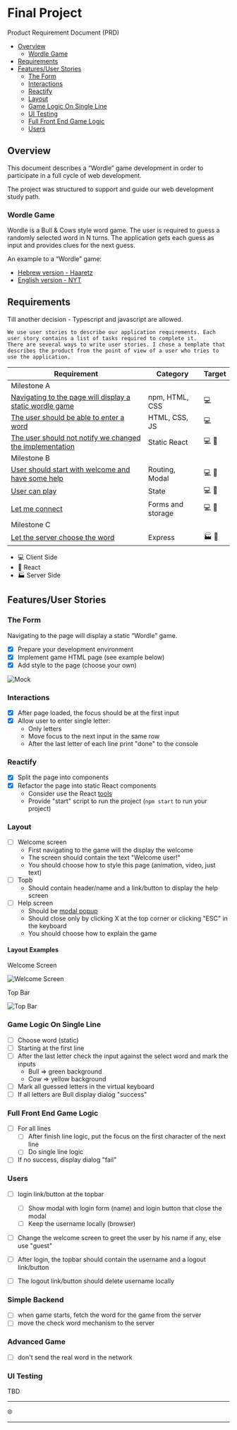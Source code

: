 # Final Project

Product Requirement Document (PRD)

* [Overview](#overview)
    + [Wordle Game](#wordle-game)
* [Requirements](#requirements)
* [Features/User Stories](#features-user-stories)
    + [The Form](#the-form)
    + [Interactions](#interactions)
    + [Reactify](#reactify)
    + [Layout](#layout)
    + [Game Logic On Single Line](#game-logic-on-single-line)
    + [UI Testing](#ui-testing)
    + [Full Front End Game Logic](#full-front-end-game-logic)
    + [Users](#users)

## Overview

This document describes a “Wordle” game development in order to participate in a full cycle of web development.

The project was structured to support and guide our web development study path.

### Wordle Game

Wordle is a Bull & Cows style word game. The user is required to guess a randomly selected word in N turns. The
application gets each guess as input and provides clues for the next guess.

An example to a “Wordle” game:

* [Hebrew version - Haaretz](https://www.haaretz.co.il/riddles/ty-page/haaretz-wordle)
* [English version - NYT](https://www.nytimes.com/games/wordle/index.html)

## Requirements

Till another decision - Typescript and javascript are allowed.

    We use user stories to describe our application requirements. Each user story contains a list of tasks required to complete it.
    There are several ways to write user stories. I chose a template that describes the product from the point of view of a user who tries to use the application.

| Requirement                                                           | Category          | Target            |
|-----------------------------------------------------------------------|-------------------|-------------------|
| Milestone A                                                           |                   |                   | 
| [Navigating to the page will display a static wordle game](#the-form) | npm, HTML, CSS    | :computer:        | 
| [The user should be able to enter a word](#interactions)              | HTML, CSS, JS     | :computer:        | 
| [The user should not notify we changed the implementation](#reactify) | Static React      | :computer: :herb: |                                                          
| Milestone B                                                           |                   |                   | 
| [User should start with welcome and have some help](#layout)          | Routing, Modal    | :computer: :herb: | 
| [User can play](#full-front-end-game-logic)                           | State             | :computer: :herb: | 
| [Let me connect](#users)                                              | Forms and storage | :computer: :herb: | 
| Milestone C                                                           |                   |                   |
| [Let the server choose the word](#choose-word)                        | Express           | :factory: :herb:  |

* :computer: Client Side
* :herb: React
* :factory: Server Side

## Features/User Stories

### The Form

Navigating to the page will display a static “Wordle” game.

* [x] Prepare your development environment
* [x] Implement game HTML page (see example below)
* [x] Add style to the page (choose your own)

![Mock ](assets/wordle-mock.png)

### Interactions

* [x] After page loaded, the focus should be at the first input
* [x] Allow user to enter single letter:
    - Only letters
    - Move focus to the next input in the same row
    - After the last letter of each line print "done" to the console

### Reactify

* [x] Split the page into components
* [x] Refactor the page into static React components
    - Consider use the React [tools](https://beta.reactjs.org/learn/start-a-new-react-project)
    - Provide "start" script to run the project (`npm start` to run your project)

### Layout

* [ ] Welcome screen
    * First navigating to the game will the display the welcome
    * The screen should contain the text "Welcome user!"
    * You should choose how to style this page (animation, video, just text)
* [ ] Topb
    * Should contain header/name and a link/button to display the help screen
* [ ] Help screen
    * Should be [modal popup](https://en.wikipedia.org/wiki/Modal_window)
    * Should close only by clicking X at the top corner or clicking "ESC" in the keyboard
    * You should choose how to explain the game

#### Layout Examples

Welcome Screen

![Welcome Screen](./assets/wordle-mock-welcome.png)

Top Bar

![Top Bar](./assets/wordle-mock-topbar.png)

### Game Logic On Single Line

* [ ] Choose word (static)
* [ ] Starting at the first line
* [ ] After the last letter check the input against the select word and mark the inputs
    * Bull => green background
    * Cow => yellow background
* [ ] Mark all guessed letters in the virtual keyboard
* [ ] If all letters are Bull display dialog "success"

### Full Front End Game Logic

* [ ] For all lines
    * [ ] After finish line logic, put the focus on the first character of the next line
    * [ ] Do single line logic
* [ ] If no success, display dialog "fail"

### Users

* [ ] login link/button at the topbar
    * [ ] Show modal with login form (name) and login button that close the modal
    * [ ] Keep the username locally (browser)
* [ ] Change the welcome screen to greet the user by his name if any, else use "guest"
* [ ] After login, the topbar should contain the username and a logout link/button
* [ ] The logout link/button should delete username locally


### Simple Backend 

* [ ] when game starts, fetch the word for the game from the server
* [ ] move the check word mechanism to the server

### Advanced Game

* [ ] don't send the real word in the network


### UI Testing

TBD

---

:globe_with_meridians:


---

<!--
### Playground with assets for this document

<img src="docs/wordle-logo.svg" width="800" height="400" alt="Logo">

<img src="https://github.com/grunitech/final-project/blob/main/docs/wordle-mock-welcome.png" width="30">

<img src="https://github.com/grunitech/final-project/blob/main/docs/wordle-mock-welcome.png" style="width: 100px">
-->
